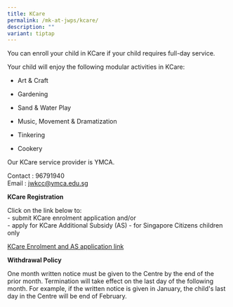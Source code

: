 ```yaml
---
title: KCare
permalink: /mk-at-jwps/kcare/
description: ""
variant: tiptap
---
```

<p>You can enroll your child in KCare if your child requires full-day service.</p>
<p>Your child will enjoy the following modular activities in KCare:</p>
<ul data-tight="true" class="tight">
<li>
<p>Art &amp; Craft</p>
</li>
<li>
<p>Gardening</p>
</li>
<li>
<p>Sand &amp; Water Play</p>
</li>
<li>
<p>Music, Movement &amp; Dramatization</p>
</li>
<li>
<p>Tinkering</p>
</li>
<li>
<p>Cookery</p>
</li>
</ul>
<p>Our KCare service provider is YMCA.</p>
<p>Contact : 96791940
<br>Email : <a href="mailto:jwkcc@ymca.edu.sg" rel="noopener noreferrer nofollow" target="_blank">jwkcc@ymca.edu.sg</a>
</p>
<p></p>
<p><strong>KCare Registration</strong>
</p>
<p>Click on the link below to:
<br>- submit KCare enrolment application and/or
<br>- apply for KCare Additional Subsidy (AS) - for Singapore Citizens children
only</p>
<p><a href="go.gov.sg/kcare-application" rel="noopener nofollow" target="_blank">KCare Enrolment and AS application link</a>
</p>
<p></p>
<p><strong>Withdrawal Policy</strong>
</p>
<p>One month written notice must be given to the Centre by the end of the
prior month. Termination will take effect on the last day of the following
month. For example, if the written notice is given in January, the child's
last day in the Centre will be end of February.</p>